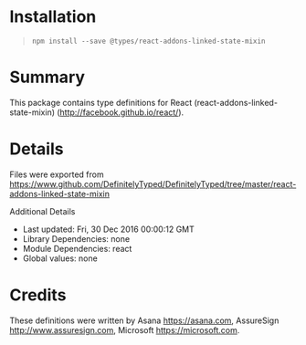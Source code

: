 # Installation
> `npm install --save @types/react-addons-linked-state-mixin`

# Summary
This package contains type definitions for React (react-addons-linked-state-mixin) (http://facebook.github.io/react/).

# Details
Files were exported from https://www.github.com/DefinitelyTyped/DefinitelyTyped/tree/master/react-addons-linked-state-mixin

Additional Details
 * Last updated: Fri, 30 Dec 2016 00:00:12 GMT
 * Library Dependencies: none
 * Module Dependencies: react
 * Global values: none

# Credits
These definitions were written by Asana <https://asana.com>, AssureSign <http://www.assuresign.com>, Microsoft <https://microsoft.com>.
